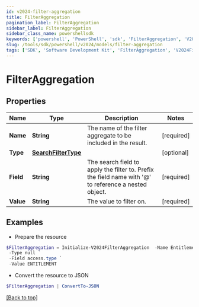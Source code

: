 ```yaml
---
id: v2024-filter-aggregation
title: FilterAggregation
pagination_label: FilterAggregation
sidebar_label: FilterAggregation
sidebar_class_name: powershellsdk
keywords: ['powershell', 'PowerShell', 'sdk', 'FilterAggregation', 'V2024FilterAggregation'] 
slug: /tools/sdk/powershell/v2024/models/filter-aggregation
tags: ['SDK', 'Software Development Kit', 'FilterAggregation', 'V2024FilterAggregation']
---
```



# FilterAggregation

## Properties

Name | Type | Description | Notes
------------ | ------------- | ------------- | -------------
**Name** | **String** | The name of the filter aggregate to be included in the result. | [required]
**Type** | [**SearchFilterType**](search-filter-type) |  | [optional] 
**Field** | **String** | The search field to apply the filter to.  Prefix the field name with '@' to reference a nested object.  | [required]
**Value** | **String** | The value to filter on. | [required]

## Examples

- Prepare the resource
```powershell
$FilterAggregation = Initialize-V2024FilterAggregation  -Name Entitlements `
 -Type null `
 -Field access.type `
 -Value ENTITLEMENT
```

- Convert the resource to JSON
```powershell
$FilterAggregation | ConvertTo-JSON
```


[[Back to top]](#) 


